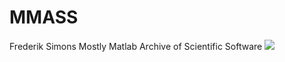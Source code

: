 MMASS
=====

Frederik Simons Mostly Matlab Archive of Scientific Software
<a href="http://dx.doi.org/10.5281/zenodo.12001"><img src="https://zenodo.org/badge/6548/fjsimons/MMASS.png"><a>
